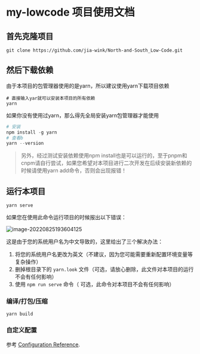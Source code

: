 ﻿# my-lowcode 项目使用文档

## 首先克隆项目

```
git clone https://github.com/jia-wink/North-and-South_Low-Code.git
```

## 然后下载依赖

由于本项目的包管理器使用的是yarn，所以建议使用yarn下载项目依赖

```
# 直接输入yar就可以安装本项目的所有依赖
yarn
```

如果你没有使用过yarn，那么得先全局安装yarn包管理器才能使用

```powershell
# 安装
npm install -g yarn
# 查看b
yarn --version
```

>另外，经过测试安装依赖使用npm install也是可以运行的，至于pnpm和cnpm请自行尝试，如果您希望对本项目进行二次开发在后续安装新依赖的时候请使用yarn add命令，否则会出现报错！

## 运行本项目

```
yarn serve
```

如果您在使用此命令运行项目的时候报出以下错误：

![image-20220825193604125](https://img2022.cnblogs.com/blog/2823867/202208/2823867-20220825194756376-552584522.png)

这是由于您的系统用户名为中文导致的，这里给出了三个解决办法：

1. 将您的系统用户名更改为英文（不建议，因为您可能需要重新配置环境变量等复杂操作）
2. 删掉根目录下的  `yarn.look`  文件（可选，请放心删除，此文件对本项目的运行不会有任何影响）
3. 使用  `npm run serve`  命令（ 可选，此命令对本项目不会有任何影响）

###  编译/打包/压缩

```
yarn build
```

### 自定义配置
参考 [Configuration Reference](https://cli.vuejs.org/config/).

### 